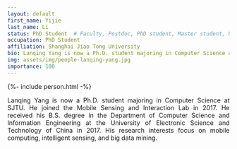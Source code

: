 ```yaml
---
layout: default
first_name: Yijie
last_name: Li
status: PhD Student  # Faculty, Postdoc, PhD student, Master student, Undergraduate student, Alumni
occupation: PhD Student
affiliation: Shanghai Jiao Tong University
bio: Lanqing Yang is now a Ph.D. student majoring in Computer Science at SJTU. He joined the Mobile Sensing and Interaction Lab in 2017. He received his B.S. degree in the Department of Computer Science and Information Engineering at the University of Electronic Science and Technology of China in 2017. His research interests focus on mobile computing, intelligent sensing, and big data mining. 
img: assets/img/people-lanqing-yang.jpg
importance: 100
---
```


{%- include person.html -%}

<p align="justify">
Lanqing Yang is now a Ph.D. student majoring in Computer Science at SJTU. He joined the Mobile Sensing and Interaction Lab in 2017. He received his B.S. degree in the Department of Computer Science and Information Engineering at the University of Electronic Science and Technology of China in 2017. His research interests focus on mobile computing, intelligent sensing, and big data mining. 
</p>
